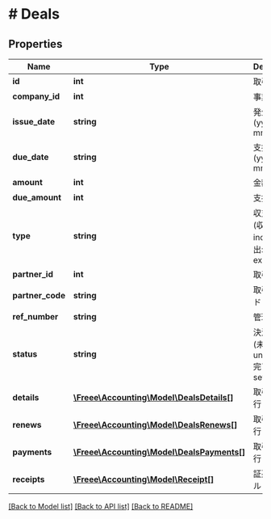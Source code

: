# # Deals

## Properties

Name | Type | Description | Notes
------------ | ------------- | ------------- | -------------
**id** | **int** | 取引ID | 
**company_id** | **int** | 事業所ID | 
**issue_date** | **string** | 発生日 (yyyy-mm-dd) | 
**due_date** | **string** | 支払期日 (yyyy-mm-dd) | [optional] 
**amount** | **int** | 金額 | 
**due_amount** | **int** | 支払金額 | [optional] 
**type** | **string** | 収支区分 (収入: income, 支出: expense) | [optional] 
**partner_id** | **int** | 取引先ID | 
**partner_code** | **string** | 取引先コード | [optional] 
**ref_number** | **string** | 管理番号 | [optional] 
**status** | **string** | 決済状況 (未決済: unsettled, 完了: settled) | 
**details** | [**\Freee\Accounting\Model\DealsDetails[]**](DealsDetails.md) | 取引の明細行 | [optional] 
**renews** | [**\Freee\Accounting\Model\DealsRenews[]**](DealsRenews.md) | 取引の+更新行 | [optional] 
**payments** | [**\Freee\Accounting\Model\DealsPayments[]**](DealsPayments.md) | 取引の支払行 | [optional] 
**receipts** | [**\Freee\Accounting\Model\Receipt[]**](Receipt.md) | 証憑ファイル | [optional] 

[[Back to Model list]](../../README.md#documentation-for-models) [[Back to API list]](../../README.md#documentation-for-api-endpoints) [[Back to README]](../../README.md)


